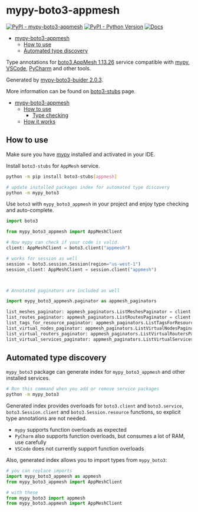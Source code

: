 # mypy-boto3-appmesh

[![PyPI - mypy-boto3-appmesh](https://img.shields.io/pypi/v/mypy-boto3-appmesh.svg?color=blue)](https://pypi.org/project/mypy-boto3-appmesh)
[![PyPI - Python Version](https://img.shields.io/pypi/pyversions/mypy-boto3-appmesh.svg?color=blue)](https://pypi.org/project/mypy-boto3-appmesh)
[![Docs](https://img.shields.io/readthedocs/mypy-boto3-builder.svg?color=blue)](https://mypy-boto3-builder.readthedocs.io/)

- [mypy-boto3-appmesh](#mypy-boto3-appmesh)
  - [How to use](#how-to-use)
  - [Automated type discovery](#automated-type-discovery)


Type annotations for
[boto3.AppMesh 1.13.26](https://boto3.amazonaws.com/v1/documentation/api/1.13.26/reference/services/appmesh.html#AppMesh) service
compatible with [mypy](https://github.com/python/mypy), [VSCode](https://code.visualstudio.com/),
[PyCharm](https://www.jetbrains.com/pycharm/) and other tools.

Generated by [mypy-boto3-buider 2.0.3](https://github.com/vemel/mypy_boto3_builder).

More information can be found on [boto3-stubs](https://pypi.org/project/boto3-stubs/) page.

- [mypy-boto3-appmesh](#mypy-boto3-appmesh)
  - [How to use](#how-to-use)
    - [Type checking](#type-checking)
  - [How it works](#how-it-works)

## How to use

Make sure you have [mypy](https://github.com/python/mypy) installed and activated in your IDE.

Install `boto3-stubs` for `AppMesh` service.

```bash
python -m pip install boto3-stubs[appmesh]

# update installed packages index for automated type discovery
python -m mypy_boto3
```

Use `boto3` with `mypy_boto3_appmesh` in your project and enjoy type checking and auto-complete.

```python
import boto3

from mypy_boto3_appmesh import AppMeshClient

# Now mypy can check if your code is valid.
client: AppMeshClient = boto3.client("appmesh")

# works for session as well
session = boto3.session.Session(region="us-west-1")
session_client: AppMeshClient = session.client("appmesh")



# Annotated paginators are included as well

import mypy_boto3_appmesh.paginator as appmesh_paginators

list_meshes_paginator: appmesh_paginators.ListMeshesPaginator = client.get_paginator("list_meshes")
list_routes_paginator: appmesh_paginators.ListRoutesPaginator = client.get_paginator("list_routes")
list_tags_for_resource_paginator: appmesh_paginators.ListTagsForResourcePaginator = client.get_paginator("list_tags_for_resource")
list_virtual_nodes_paginator: appmesh_paginators.ListVirtualNodesPaginator = client.get_paginator("list_virtual_nodes")
list_virtual_routers_paginator: appmesh_paginators.ListVirtualRoutersPaginator = client.get_paginator("list_virtual_routers")
list_virtual_services_paginator: appmesh_paginators.ListVirtualServicesPaginator = client.get_paginator("list_virtual_services")
```

## Automated type discovery

`mypy_boto3` package can generate index for `mypy_boto3_appmesh` and other installed services.

```bash
# Run this command when you add or remove service packages
python -m mypy_boto3
```

Generated index provides overloads for `boto3.client` and `boto3.service`,
`boto3.Session.client` and `boto3.Session.resource` functions,
so explicit type annotations are not needed.

- `mypy` supports function overloads as expected
- `PyCharm` also supports function overloads, but consumes a lot of RAM, use carefully
- `VSCode` does not currently support function overloads

Also, generated index allows you to import types from `mypy_boto3`:

```python
# you can replace imports
import mypy_boto3_appmesh as appmesh
from mypy_boto3_appmesh import AppMeshClient

# with these
from mypy_boto3 import appmesh
from mypy_boto3.appmesh import AppMeshClient
```